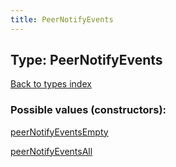 ```yaml
---
title: PeerNotifyEvents
---
```

## Type: PeerNotifyEvents  
[Back to types index](index.md)



### Possible values (constructors):

[peerNotifyEventsEmpty](../constructors/peerNotifyEventsEmpty.md)  

[peerNotifyEventsAll](../constructors/peerNotifyEventsAll.md)  

